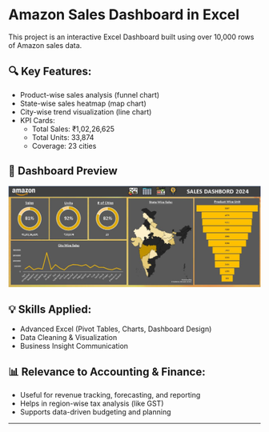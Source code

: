 # Amazon Sales Dashboard in Excel

This project is an interactive Excel Dashboard built using over 10,000 rows of Amazon sales data.

## 🔍 Key Features:
- Product-wise sales analysis (funnel chart)
- State-wise sales heatmap (map chart)
- City-wise trend visualization (line chart)
- KPI Cards:
  - Total Sales: ₹1,02,26,625
  - Total Units: 33,874
  - Coverage: 23 cities

## 📸 Dashboard Preview
![Dashboard Preview](Dashboard_Preview.jpg.JPG)

## 💡 Skills Applied:
- Advanced Excel (Pivot Tables, Charts, Dashboard Design)
- Data Cleaning & Visualization
- Business Insight Communication

## 📊 Relevance to Accounting & Finance:
- Useful for revenue tracking, forecasting, and reporting
- Helps in region-wise tax analysis (like GST)
- Supports data-driven budgeting and planning

---
